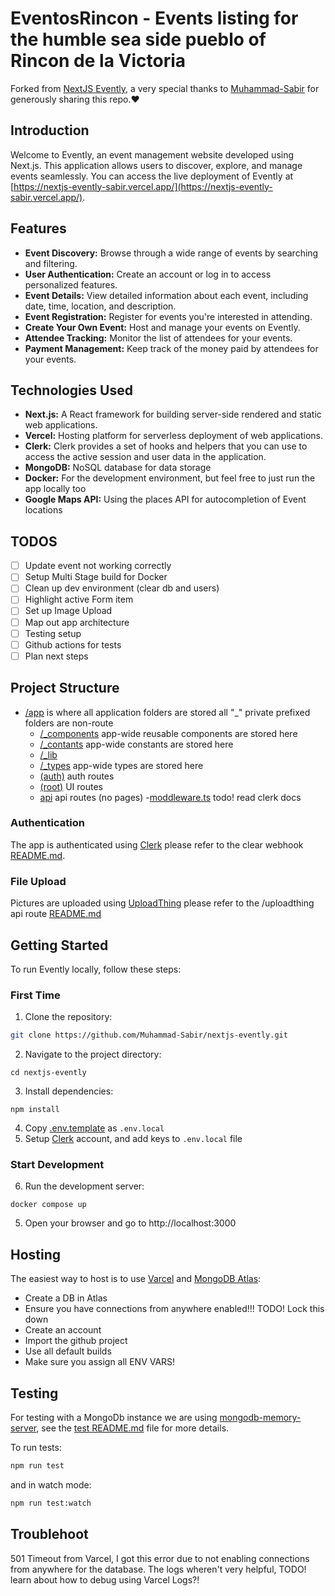 # EventosRincon - Events listing for the humble sea side pueblo of Rincon de la Victoria

Forked from [NextJS Evently](https://github.com/Muhammad-Sabir/nextjs-evently), a very special
thanks to [Muhammad-Sabir](https://github.com/Muhammad-Sabir) for generously sharing this repo.❤️

## Introduction

Welcome to Evently, an event management website developed using Next.js. This application allows
users to discover, explore, and manage events seamlessly. You can access the live deployment of
Evently at [https://nextjs-evently-sabir.vercel.app/](https://nextjs-evently-sabir.vercel.app/).

## Features

- **Event Discovery:** Browse through a wide range of events by searching and filtering.
- **User Authentication:** Create an account or log in to access personalized features.
- **Event Details:** View detailed information about each event, including date, time, location, and
  description.
- **Event Registration:** Register for events you're interested in attending.
- **Create Your Own Event:** Host and manage your events on Evently.
- **Attendee Tracking:** Monitor the list of attendees for your events.
- **Payment Management:** Keep track of the money paid by attendees for your events.

## Technologies Used

- **Next.js:** A React framework for building server-side rendered and static web applications.
- **Vercel:** Hosting platform for serverless deployment of web applications.
- **Clerk:** Clerk provides a set of hooks and helpers that you can use to access the active
  session and user data in the application.
- **MongoDB:** NoSQL database for data storage
- **Docker:** For the development environment, but feel free to just run the app locally too
- **Google Maps API:** Using the places API for autocompletion of Event locations

## TODOS

- [ ] Update event not working correctly
- [ ] Setup Multi Stage build for Docker
- [ ] Clean up dev environment (clear db and users)
- [ ] Highlight active Form item
- [ ] Set up Image Upload
- [ ] Map out app architecture
- [ ] Testing setup
- [ ] Github actions for tests
- [ ] Plan next steps

## Project Structure

- [/app](/app) is where all application folders are stored all "\_" private prefixed folders are
  non-route
  - [/\_components](/app/_components) app-wide reusable components are stored here
  - [/\_contants](/app/_constants) app-wide constants are stored here
  - [/\_lib](/app/_lib)
  - [/\_types](/app/_types) app-wide types are stored here
  - [(auth)](</app/(auth)>) auth routes
  - [(root)](</app/(root)>) UI routes
  - [api](/app/api) api routes (no pages) -[moddleware.ts](/src/middleware.tse.ts) todo! read clerk docs

### Authentication

The app is authenticated using [Clerk](https://clerk.com) please refer to the clear webhook
[README.md](./app/api/webhook/clerk/README.md).

### File Upload

Pictures are uploaded using [UploadThing](https://uploadthing.com/) please refer to the /uploadthing
api route [README.md]()

## Getting Started

To run Evently locally, follow these steps:

### First Time

1. Clone the repository:

```bash
git clone https://github.com/Muhammad-Sabir/nextjs-evently.git
```

2. Navigate to the project directory:

```
cd nextjs-evently
```

3. Install dependencies:

```
npm install
```

4. Copy [.env.template](/.env.template) as `.env.local`
5. Setup [Clerk](clerk.com/) account, and add keys to `.env.local` file

### Start Development

6. Run the development server:

```
docker compose up
```

5. Open your browser and go to http://localhost:3000

## Hosting

The easiest way to host is to use [Varcel](https://vercel.com/)
and [MongoDB Atlas](https://cloud.mongodb.com):

- Create a DB in Atlas
- Ensure you have connections from anywhere enabled!!! TODO! Lock this down
- Create an account
- Import the github project
- Use all default builds
- Make sure you assign all ENV VARS!

## Testing
For testing with a MongoDb instance we are using [mongodb-memory-server](https://typegoose.github.io/mongodb-memory-server/),
see the [test README.md](./test/README.md) file for more details.

To run tests:
```bash
npm run test
```

and in watch mode:
```bash
npm run test:watch
```

## Troublehoot

501 Timeout from Varcel, I got this error due to not enabling connections from anywhere for the
database. The logs wheren't very helpful, TODO! learn about how to debug using Varcel Logs?!
